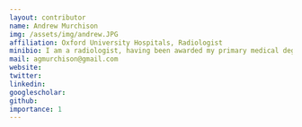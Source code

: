 ```yaml
---
layout: contributor
name: Andrew Murchison
img: /assets/img/andrew.JPG
affiliation: Oxford University Hospitals, Radiologist
minibio: I am a radiologist, having been awarded my primary medical degree and BA in medical sciences by the University of Oxford, where I have also recently completed a postgraduate diploma in Health Research. I am a fellow of the Royal College of Radiologists and a member of the Royal College of Physicians. I am training as a Fellow in Neuroradiology in Oxford, UK, having previously worked as an Academic Clinical Fellow in Clinical Radiology.
mail: agmurchison@gmail.com
website:
twitter: 
linkedin:
googlescholar:
github:
importance: 1
---
```

